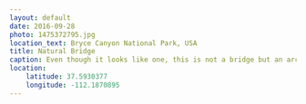 ```yaml
---
layout: default
date: 2016-09-28
photo: 1475372795.jpg
location_text: Bryce Canyon National Park, USA
title: Natural Bridge
caption: Even though it looks like one, this is not a bridge but an arch. The hole wasn't there in the beginning and has been curved by water and ice during the last million years. It is also undefined when, but the arch will collapse one day.
location:
    latitude: 37.5930377
    longitude: -112.1870895
---
```

